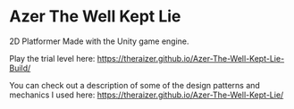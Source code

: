 # Azer The Well Kept Lie
2D Platformer Made with the Unity game engine. 

Play the trial level here: https://theraizer.github.io/Azer-The-Well-Kept-Lie-Build/

You can check out a description of some of the design patterns and mechanics I used here: https://theraizer.github.io/Azer-The-Well-Kept-Lie/
